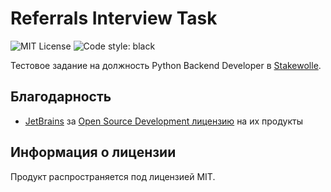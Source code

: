 # Referrals Interview Task
![MIT License](https://img.shields.io/github/license/JustKappaMan/Referrals-Interview-Task)
![Code style: black](https://img.shields.io/badge/code%20style-black-black)

Тестовое задание на должность Python Backend Developer в [Stakewolle](https://career.habr.com/companies/stakewollecom).

## Благодарность
* [JetBrains](https://www.jetbrains.com) за [Open Source Development лицензию](https://www.jetbrains.com/community/opensource) на их продукты

## Информация о лицензии
Продукт распространяется под лицензией MIT.
